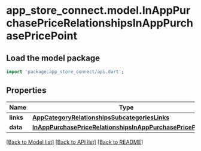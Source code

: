 # app_store_connect.model.InAppPurchasePriceRelationshipsInAppPurchasePricePoint

## Load the model package
```dart
import 'package:app_store_connect/api.dart';
```

## Properties
Name | Type | Description | Notes
------------ | ------------- | ------------- | -------------
**links** | [**AppCategoryRelationshipsSubcategoriesLinks**](AppCategoryRelationshipsSubcategoriesLinks.md) |  | [optional] 
**data** | [**InAppPurchasePriceRelationshipsInAppPurchasePricePointData**](InAppPurchasePriceRelationshipsInAppPurchasePricePointData.md) |  | [optional] 

[[Back to Model list]](../README.md#documentation-for-models) [[Back to API list]](../README.md#documentation-for-api-endpoints) [[Back to README]](../README.md)


